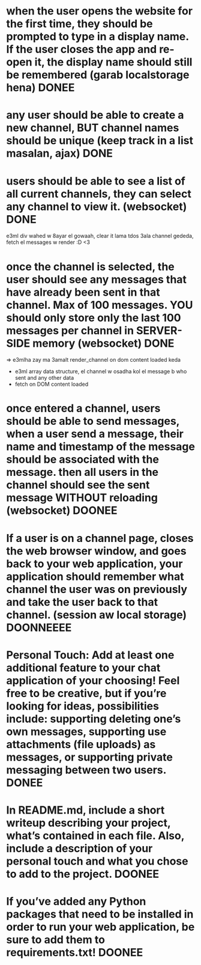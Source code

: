 # when the user opens the website for the first time, they should be prompted to type in a display name. If the user closes the app and re-open it, the display name should still be remembered (garab localstorage hena) DONEE

# any user should be able to create a new channel, BUT channel names should be unique (keep track in a list masalan, ajax) DONE

# users should be able to see a list of all current channels, they can select any channel to view it. (websocket) DONE
e3ml div wahed w 8ayar el gowaah, clear it lama tdos 3ala channel gededa, fetch el messages w render :D <3 

# once the channel is selected, the user should see any messages that have already been sent in that channel. Max  of 100 messages. YOU should only store only the last 100 messages per channel in SERVER-SIDE memory (websocket) DONE
=> e3mlha zay ma 3amalt render_channel on dom content loaded keda
- e3ml array data structure, el channel w osadha kol el message b who sent and any other data
- fetch on DOM content loaded

# once entered a channel, users should be able to send messages, when a user send a message, their name and timestamp of the message should be associated with the message. then all users in the channel should see the sent message WITHOUT reloading (websocket) DOONEE

# If a user is on a channel page, closes the web browser window, and goes back to your web application, your application should remember what channel the user was on previously and take the user back to that channel. (session aw local storage) DOONNEEEE

# Personal Touch: Add at least one additional feature to your chat application of your choosing! Feel free to be creative, but if you’re looking for ideas, possibilities include: supporting deleting one’s own messages, supporting use attachments (file uploads) as messages, or supporting private messaging between two users. DONEE

# In README.md, include a short writeup describing your project, what’s contained in each file. Also, include a description of your personal touch and what you chose to add to the project. DOONEE

# If you’ve added any Python packages that need to be installed in order to run your web application, be sure to add them to requirements.txt! DOONEE
